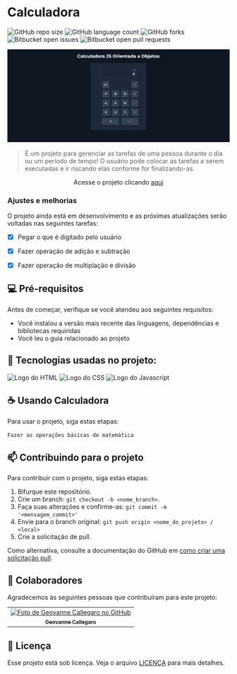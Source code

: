 # Calculadora

<!---Esses são exemplos. Veja https://shields.io para outras pessoas ou para personalizar este conjunto de escudos. Você pode querer incluir dependências, status do projeto e informações de licença aqui--->

![GitHub repo size](https://img.shields.io/github/repo-size/geovannecallegaro/calculadora-oop?style=for-the-badge)
![GitHub language count](https://img.shields.io/github/languages/count/geovannecallegaro/calculadora-oop?style=for-the-badge)
![GitHub forks](https://img.shields.io/github/forks/geovannecallegaro/calculadora-oop?style=for-the-badge)
![Bitbucket open issues](https://img.shields.io/bitbucket/issues/geovannecallegaro/calculadora-oop?style=for-the-badge)
![Bitbucket open pull requests](https://img.shields.io/bitbucket/pr-raw/geovannecallegaro/calculadora-oop?style=for-the-badge)

<img src="calculadora-oop.png" alt="Imagem do Projeto">

> É um projeto para gerenciar as tarefas de uma pessoa durante o dia ou um período de tempo! O usuário pode colocar as tarefas a serem executadas e ir riscando elas conforme for finalizando-as. 

<p align="center">Acesse o projeto clicando <a href="https://geovannecallegaro.github.io/Calculadora-OOP/"> aqui </a></p>

### Ajustes e melhorias

O projeto ainda está em desenvolvimento e as próximas atualizações serão voltadas nas seguintes tarefas:

- [x] Pegar o que é digitado pelo usuário
- [x] Fazer operação de adição e subtração
- [x] Fazer operação de multiplação e divisão


## 💻 Pré-requisitos

Antes de começar, verifique se você atendeu aos seguintes requisitos:
<!---Estes são apenas requisitos de exemplo. Adicionar, duplicar ou remover conforme necessário--->
* Você instalou a versão mais recente das linguagens, dependências e bibliotecas requiridas
* Você leu o guia relacionado ao projeto

## 🔧 Tecnologias usadas no projeto: 

<img src="https://img.shields.io/badge/HTML-239120?style=for-the-badge&logo=html5&logoColor=white" alt="Logo do HTML"></img>
<img src="https://img.shields.io/badge/CSS-239120?&style=for-the-badge&logo=css3&logoColor=white" alt="Logo do CSS"></img>
<img src="https://img.shields.io/badge/JavaScript-F7DF1E?style=for-the-badge&logo=javascript&logoColor=black" alt="Logo do Javascript"></img>

## ☕ Usando Calculadora

Para usar o projeto, siga estas etapas:

```
Fazer as operações básicas de matemática
```


## 📫 Contribuindo para o projeto
<!---Se o seu README for longo ou se você tiver algum processo ou etapas específicas que deseja que os contribuidores sigam, considere a criação de um arquivo CONTRIBUTING.md separado--->
Para contribuir com o projeto, siga estas etapas:

1. Bifurque este repositório.
2. Crie um branch: `git checkout -b <nome_branch>`.
3. Faça suas alterações e confirme-as: `git commit -m '<mensagem_commit>'`
4. Envie para o branch original: `git push origin <nome_do_projeto> / <local>`
5. Crie a solicitação de pull.

Como alternativa, consulte a documentação do GitHub em [como criar uma solicitação pull](https://help.github.com/en/github/collaborating-with-issues-and-pull-requests/creating-a-pull-request).

## 🤝 Colaboradores

Agradecemos às seguintes pessoas que contribuíram para este projeto:

<table>
  <tr>
    <td align="center">
      <a href="#">
        <img src="https://avatars.githubusercontent.com/u/89392932" width="100px;" alt="Foto de Geovanne Callegaro no GitHub"/><br>
        <sub>
          <b>Geovanne Callegaro</b>
        </sub>
      </a>
    </td>
  </tr>
</table>

## 📝 Licença

Esse projeto está sob licença. Veja o arquivo [LICENÇA](LICENSE.md) para mais detalhes.
